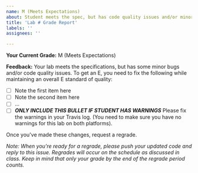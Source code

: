 ```yaml
---
name: M (Meets Expectations)
about: Student meets the spec, but has code quality issues and/or minor bugs.
title: 'Lab # Grade Report'
labels: ''
assignees: ''

---
```


**Your Current Grade:** M (Meets Expectations)

**Feedback:** Your lab meets the specifications, but has some minor bugs and/or code quality issues. To get an E, you need to fix the following while maintaining an overall E standard of quality:
- [ ]  Note the first item here
- [ ]  Note the second item here
- [ ]  ...
- [ ]  **_ONLY INCLUDE THIS BULLET IF STUDENT HAS WARNINGS_** Please fix the warnings in your Travis log. (You need to make sure you have no warnings for this lab on both platforms).

Once you've made these changes, request a regrade.

_Note: When you're ready for a regrade, please push your updated code and reply to this issue. Regrades will occur on the schedule as discussed in class. Keep in mind that only your grade by the end of the regrade period counts._

